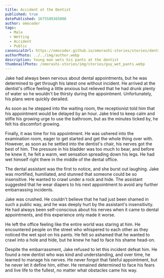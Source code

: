 ```yaml
---
title: Accident at the Dentist
published: true
datePublished: 1675589365008
author: omocoder
tags:
  - Male
  - Wetting
  - Accident
  - Public
canonicalUrl: https://omocoder.github.io/omorashi-stories/stories/dentist-accident
authorPhoto: ../../img/author.webp
description: Young man wets his pants at the dentist
thumbnailPhoto: /omorashi-stories/img/stories/guy_wet_pants.webp
---
```

Jake had always been nervous about dental appointments, but he was determined to get through his latest one without incident. He arrived at the dentist's office feeling a little anxious but relieved that he had drunk plenty of water so he wouldn't be thirsty during the appointment. Unfortunately, his plans were quickly derailed.

As soon as he stepped into the waiting room, the receptionist told him that his appointment would be delayed by an hour. Jake tried to keep calm and stifle his growing urge to use the bathroom, but as the minutes ticked by, he felt his discomfort growing.

Finally, it was time for his appointment. He was ushered into the examination room, eager to get started and get the whole thing over with. However, as soon as he settled into the dentist's chair, his nerves got the best of him. The pressure in his bladder was too much to bear, and before he knew it, he felt a warm, wet sensation spreading down his legs. He had wet himself right there in the middle of the dental office.

The dental assistant was the first to notice, and she burst out laughing. Jake was mortified, humiliated, and stunned that someone could be so insensitive. He wanted to crawl under a rock and hide. The assistant suggested that he wear diapers to his next appointment to avoid any further embarrassing incidents.

Jake was crushed. He couldn't believe that he had just been shamed in such a public way, and he was deeply hurt by the assistant's insensitivity. He had always been self-conscious about his nerves when it came to dental appointments, and this experience only made it worse.

He left the office feeling like the entire world was staring at him. He encountered people on the street who whispered to each other as they noticed the wet spot on his pants. He felt so ashamed that he wanted to crawl into a hole and hide, but he knew he had to face his shame head-on.

Despite the embarrassment, Jake refused to let this incident defeat him. He found a new dentist who was kind and understanding, and over time, he learned to manage his nerves. He never forgot that fateful appointment, but he never let it define him, either. He remained determined to face his fears and live life to the fullest, no matter what obstacles came his way.